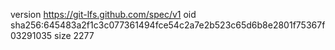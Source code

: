 version https://git-lfs.github.com/spec/v1
oid sha256:645483a2f1c3c077361494fce54c2a7e2b523c65d6b8e2801f75367f03291035
size 2277
